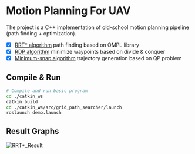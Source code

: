 # Motion Planning For UAV
The project is a C++ implementation of old-school motion planning pipeline (path finding + optimization). 
- [x] [RRT* algorithm](trajectory_generator/src/rtt_searcher.cpp) path finding based on OMPL library
- [x] [RDP algorithm](trajectory_generator/src/rtt_searcher.cpp) minimize waypoints based on divide & conquer
- [x] [Minimum-snap algorithm](trajectory_generator/src/trajectory_generator_waypoint.cpp) trajectory generation based on QP problem

## Compile & Run
```bash
# Compile and run basic program
cd ./catkin_ws
catkin build
cd ./catkin_ws/src/grid_path_searcher/launch
roslaunch demo.launch
```

## Result Graphs
![RRT*_Result](graphs/result.png)
